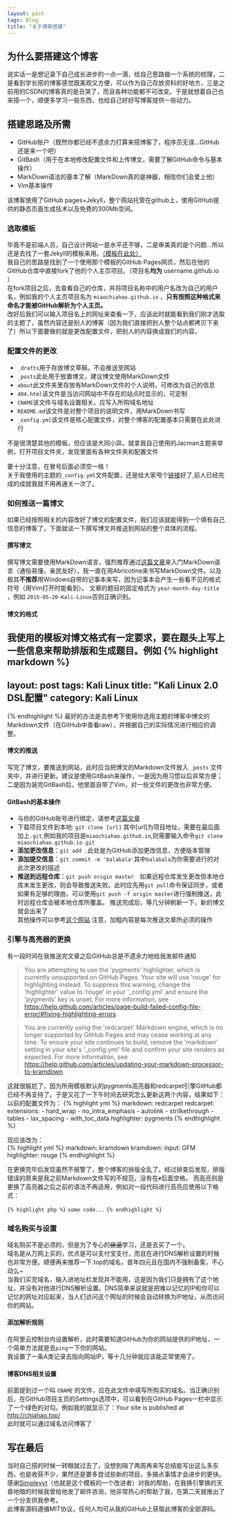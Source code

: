 ```yaml
---
layout: post
tags: Blog
title: "关于博客搭建"
---
```


## 为什么要搭建这个博客

说实话一是想记录下自己成长进步的一点一滴，给自己思路做一个系统的梳理，二是看到学长搭的博客感觉既美观又方便，可以作为自己存放资料的好地方，三是之前用的CSDN的博客真的是丑哭了，而且各种功能都不可改变。于是就想着自己也来搭一个，顺便多学习一些东西，也给自己好好写博客提供一些动力。

## 搭建思路及所需

* GitHub账户（既然你都已经不遗余力打算来搭博客了，程序员无误…GitHub还是来一个吧）   
* GitBash（用于在本地修改配置文件和上传博文，需要了解GitHub命令与基本操作）    
* MarkDown语法的基本了解（MarkDown真的是神器，相信你们会爱上他）   
* Vim基本操作   

该博客使用了GitHub pages+Jekyll，整个网站托管在github上，使用GitHub提供的静态页面生成技术以及免费的300Mb空间。     

### 选取模板
毕竟不是前端人员，自己设计网站一是水平还不够，二是审美真的是个问题…所以还是去找了一套Jekyll的模板来用。[（模板在此处）](http://jekyllthemes.io/)         
我自己的思路是找到了一个使用那个模板的GitHub Pages网页，然后在他的GitHub仓库中直接fork了他的个人主页项目。（项目名**均为** username.github.io ）      
在fork项目之后，去查看自己的仓库，并将项目名称中的用户名改为自己的用户名，例如我的个人主页项目名为 `miaochiahao.github.io` ，**只有按照这种格式来命名才能被GitHub解析为个人主页。**    
改好后我们可以输入项目名上的网址来查看一下，应该此时就能看到我们刚才选取的主题了，虽然内容还是别人的博客（因为我们直接把别人整个站点都拷贝下来了）所以下面要做的就是更改配置文件，把别人的内容换成我们的内容。

### 配置文件的更改

* `_drafts`用于存放博文草稿，不会推送至网站    
* `_posts`此处用于放置博文，建议博文使用MarkDown文件  
* `about`此文件夹里存放有MarkDown文件的个人说明，可修改为自己的信息  
* `404.html`该文件是当访问网站中不存在的站点时显示的，可定制  
* `CNAME`该文件与域名设置相关，应写入所购域名地址  
* `README.md`该文件是对整个项目的说明文件，用MarkDown书写  
* `_config.yml`该文件是核心配置文件，对整个博客的配置基本只需要在此处进行  

不是很清楚其他的模板，但应该是大同小异。就拿我自己使用的Jacman主题来举例，打开项目文件夹，发现里面有各种文件夹和配置文件

要十分注意，在冒号后面必须空一格！  
关于我使用的主题的`_config.yml`文件配置，还是给大家甩个[链接](http://simpleyyt.github.io/jekyll-jacman/jekyll/2015/09/20/how-to-use-jacman#more)好了,前人已经完成的成就我就不用再通关一次了。

### 如何推送一篇博文
如果已经按照相关的内容改好了博文的配置文件，我们应该就能得到一个填有自己信息的博客了，下面就谈一下撰写博文并推送到网站的整个具体的流程。

#### 撰写博文
撰写博文需要使用MarkDown语言，强烈推荐通过[这篇文章](http://www.jianshu.com/p/1e402922ee32)来入门MarkDown语言（通俗易懂，亲民友好），我一直在用Abricotine来书写MarkDown文件。以及极其**不推荐**用Windows自带的记事本来写，因为记事本会产生一些看不见的格式符号（用Vim打开时能看到）。 
文章的题目的固定格式为 `year-month-day-title` ，例如 `2015-05-20-Kali-Linux`否则正确识别。

#### 博文的格式
我使用的模板对博文格式有一定要求，要在题头上写上一些信息来帮助排版和生成题目。例如
{% highlight markdown %}
---
layout: post
tags: Kali Linux
title: "Kali Linux 2.0 DSL配置"
category: Kali Linux
---
{% endhighlight %}
最好的办法是去参考下使用你选用主题的博客中博文的Markdown文件（在GitHub中查看raw），并根据自己的实际情况进行相应的调整。

#### 博文的推送
写完了博文，要推送到网站，此时应当把博文的Markdown文件放入 `_posts` 文件夹中，并进行更新。建议是使用GitBash来操作，一是因为用习惯以后非常方便；二是因为装完GitBash后，他里面自带了Vim，对一些文件的更改也非常方便。

#### GitBash的基本操作
 
* 与你的GitHub账号进行绑定，请参考[这篇文章](http://blog.csdn.net/hustpzb/article/details/8230454)    
* 下载项目文件到本地: `git clone [url]` 其中[url]为项目地址，需要在最后面加上`.git`,例如我的项目是`miaochiahao.github.io`,则需要输入命令`git clone miaochiahao.github.io.git`   
* **添加更改信息**：`git add .`此处是为GitHub添加更改信息，方便版本管理   
* **添加提交信息**：`git commit -m 'balabala'`其中`balabala`为你需要进行的对此次更改的描述  
* **推送到远程仓库**：`git push origin master  `如果远程仓库发生更改但本地仓库未发生更改，则会导致推送失败。此时应先用`git pull`命令保证同步，或者如果有足够的理由，可以使用`git push -f origin master`进行强制推送，此时远程仓库会被本地仓库所覆盖。
推送完成后，等几分钟刷新一下，新的博文就会出来了  
其他操作可以参考[这个网站](http://gitref.org/zh/index.html)
注意，加粗内容是每次推送文章所必须的操作

### 引擎与高亮器的更换
有一段时间在我推送完文章之后GitHub总是不遗余力地给我发邮件通知  

> You are attempting to use the 'pygments' highlighter, which is currently unsupported on GitHub Pages. Your site will use 'rouge' for highlighting instead. To suppress this warning, change the 'highlighter' value to 'rouge' in your '\_config.yml' and ensure the 'pygments' key is unset. For more information, see https://help.github.com/articles/page-build-failed-config-file-error/#fixing-highlighting-errors.   

> You are currently using the 'redcarpet' Markdown engine, which is no longer supported by GitHub Pages and may cease working at any time. To ensure your site continues to build, remove the 'markdown' setting in your site's '\_config.yml' file and confirm your site renders as expected. For more information, see https://help.github.com/articles/updating-your-markdown-processor-to-kramdown.   

这就很尴尬了，因为所用模板默认的pygments高亮器和redcarpet引擎GitHub都已经不再支持了。于是又花了一下午时间去研究怎么更新这两个内容，结果如下：  
以前的配置文件为：
{% highlight yml %}
markdown: redcarpet
redcarpet:
    extensions:
        - hard_wrap
        - no_intra_emphasis
        - autolink
        - strilkethrough
        - tables
        - lax_spacing
        - with_toc_data
highlighter: pygments
{% endhighlight %}

现应该改为：  
{% highlight yml %}
markdown: kramdown
kramdown:
    input: GFM
highlighter: rouge
{% endhighlight %}

在更换完毕后发现虽然不报警了，整个博客的排版全乱了。经过排查后发现，排版错误的原来是我之前Markdown文件写的不规范，没有在`#`后面空格。
而高亮则是更换了高亮器之后之前的语法不再适用，例如对一段代码进行高亮应使用以下格式：


`{% highlight php %}`
` some code... `
`{% endhighlight %}`


### 域名购买与设置

域名购买不是必须的，但是为了专心的~~装逼~~学习，还是去买了一个。   
域名是从万网上买的，优点是可以支付宝支付，而且在进行DNS解析设置的时候也非常方便。顺便再来推荐一下.top的域名，首年四元且在国内不强制备案，不心动么~   
当我们买完域名，输入进地址栏发现并不能用，这是因为我们只是拥有了这个地址，并没有对他进行DNS解析设置。DNS简单来说就是把难以记忆的IP和你可以记忆的网址对应起来，当人们访问这个网址的时候会自动转换为IP地址，从而访问你的网站。

#### 添加解析规则
在阿里云控制台内设置解析，此时需要知道GitHub为你的网站提供的IP地址，一个简单方法就是去`ping`一下你的网站。   
我设置了一条A类记录去指向网站IP，等十几分钟就应该能正常使用了。

#### 博客DNS相关设置
前面提到过一个叫 `CNAME` 的文件，应在此文件中填写所购买的域名。当正确识别后，在GitHub项目主页的Settings选项中，可以看到在GitHub Pages一栏中显示了一个绿色的对勾。例如我的就显示了：Your site is published at http://chiahao.top/   
此时就可以通过域名访问博客了

## 写在最后

当时自己搭的时候一转眼就过去了，没想到隔了两周再来写总结能写出这么多东西，也是收获不少，果然还是要多尝试些新的项目，多搞点事情才会进步的更快。   
感谢[Simpleyyt](https://github.com/Simpleyyt)（也就是这个模板的一个改进者）对我的帮助，在我换引擎换的天昏地暗的时候我曾给他发了邮件咨询，他非常热心的帮助了我，在第二天就推出了一个分支供我参考。  
此博客源码遵循MIT协议，任何人均可从我的GitHub上获取此博客的全部源码。
